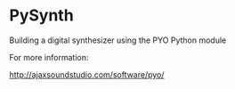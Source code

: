 # PySynth
Building a digital synthesizer using the PYO Python module

For more information:

http://ajaxsoundstudio.com/software/pyo/
